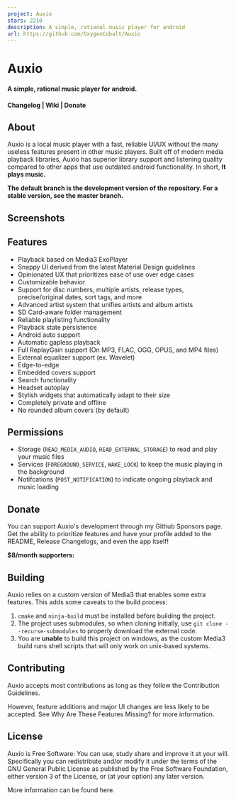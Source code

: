 ```yaml
---
project: Auxio
stars: 2210
description: A simple, rational music player for android
url: https://github.com/OxygenCobalt/Auxio
---
```


**Auxio**
=========

#### A simple, rational music player for android.

#### Changelog | Wiki | Donate

About
-----

Auxio is a local music player with a fast, reliable UI/UX without the many useless features present in other music players. Built off of modern media playback libraries, Auxio has superior library support and listening quality compared to other apps that use outdated android functionality. In short, **It plays music.**

**The default branch is the development version of the repository. For a stable version, see the master branch.**

Screenshots
-----------

Features
--------

-   Playback based on Media3 ExoPlayer
-   Snappy UI derived from the latest Material Design guidelines
-   Opinionated UX that prioritizes ease of use over edge cases
-   Customizable behavior
-   Support for disc numbers, multiple artists, release types, precise/original dates, sort tags, and more
-   Advanced artist system that unifies artists and album artists
-   SD Card-aware folder management
-   Reliable playlisting functionality
-   Playback state persistence
-   Android auto support
-   Automatic gapless playback
-   Full ReplayGain support (On MP3, FLAC, OGG, OPUS, and MP4 files)
-   External equalizer support (ex. Wavelet)
-   Edge-to-edge
-   Embedded covers support
-   Search functionality
-   Headset autoplay
-   Stylish widgets that automatically adapt to their size
-   Completely private and offline
-   No rounded album covers (by default)

Permissions
-----------

-   Storage (`READ_MEDIA_AUDIO`, `READ_EXTERNAL_STORAGE`) to read and play your music files
-   Services (`FOREGROUND_SERVICE`, `WAKE_LOCK`) to keep the music playing in the background
-   Notifcations (`POST_NOTIFICATION`) to indicate ongoing playback and music loading

Donate
------

You can support Auxio's development through my Github Sponsors page. Get the ability to prioritize features and have your profile added to the README, Release Changelogs, and even the app itself!

**$8/month supporters:**

Building
--------

Auxio relies on a custom version of Media3 that enables some extra features. This adds some caveats to the build process:

1.  `cmake` and `ninja-build` must be installed before building the project.
2.  The project uses submodules, so when cloning initially, use `git clone --recurse-submodules` to properly download the external code.
3.  You are **unable** to build this project on windows, as the custom Media3 build runs shell scripts that will only work on unix-based systems.

Contributing
------------

Auxio accepts most contributions as long as they follow the Contribution Guidelines.

However, feature additions and major UI changes are less likely to be accepted. See Why Are These Features Missing? for more information.

License
-------

Auxio is Free Software: You can use, study share and improve it at your will. Specifically you can redistribute and/or modify it under the terms of the GNU General Public License as published by the Free Software Foundation, either version 3 of the License, or (at your option) any later version.

More information can be found here.
